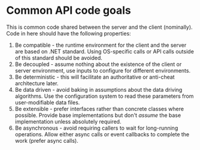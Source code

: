 # Common API code goals

This is common code shared between the server and the client (nominally).  Code in here should have the following properties:
1. Be compatible - the runtime environment for the client and the server are based on .NET standard.  Using OS-specific calls or API calls outside of this standard should be avoided.
1. Be decoupled - assume nothing about the existence of the client or server environment, use inputs to configure for different environments.
1. Be deterministic - this will facilitate an authoritative or anti-cheat architecture later.
1. Be data driven - avoid baking in assumptions about the data driving algorithms.  Use the configuration system to read these parameters from user-modifiable data files.
1. Be extensible - prefer interfaces rather than concrete classes where possible.  Provide base implementations but don't *assume* the base implementation unless absolutely required.
1. Be asynchronous - avoid requiring callers to wait for long-running operations.  Allow either async calls or event callbacks to complete the work (prefer async calls).

